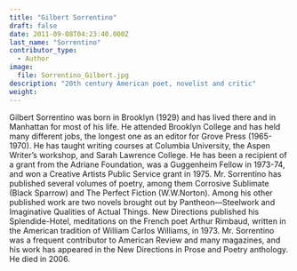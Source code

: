 ```yaml
---
title: "Gilbert Sorrentino"
draft: false
date: 2011-09-08T04:23:40.000Z
last_name: "Sorrentino"
contributor_type:
  - Author
image:
  file: Sorrentino_Gilbert.jpg
description: "20th century American poet, novelist and critic"
weight:
---
```


Gilbert Sorrentino was born in Brooklyn (1929) and has lived there and in Manhattan for most of his life. He attended Brooklyn College and has held many different jobs, the longest one as an editor for Grove Press (1965-1970). He has taught writing courses at Columbia University, the Aspen Writer’s workshop, and Sarah Lawrence College. He has been a recipient of a grant from the Adriane Foundation, was a Guggenheim Fellow in 1973-74, and won a Creative Artists Public Service grant in 1975. Mr. Sorrentino has published several volumes of poetry, among them Corrosive Sublimate (Black Sparrow) and The Perfect Fiction (W.W.Norton). Among his other published work are two novels brought out by Pantheon––Steelwork and Imaginative Qualities of Actual Things. New Directions published his Splendide-Hotel, meditations on the French poet Arthur Rimbaud, written in the American tradition of William Carlos Williams, in 1973. Mr. Sorrentino was a frequent contributor to American Review and many magazines, and his work has appeared in the New Directions in Prose and Poetry anthology. He died in 2006.

